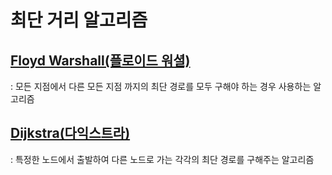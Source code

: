 <h1>최단 거리 알고리즘</h1>

## [Floyd Warshall(플로이드 워셜)](https://github.com/HwangHanJae/coding_test_pratice/blob/a88092325dbc38dc18001a5c274f1426b681c521/shortest_path/floyd_warshall_algo.py)
: 모든 지점에서 다른 모든 지점 까지의 최단 경로를 모두 구해야 하는 경우 사용하는 알고리즘

## [Dijkstra(다익스트라)](https://github.com/HwangHanJae/coding_test_pratice/blob/a88092325dbc38dc18001a5c274f1426b681c521/shortest_path/improved_dijkstra_algo.py)
: 특정한 노드에서 출발하여 다른 노드로 가는 각각의 최단 경로를 구해주는 알고리즘
